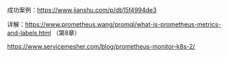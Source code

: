 成功案例：https://www.jianshu.com/p/db15f4994de3

详解：https://www.prometheus.wang/promql/what-is-prometheus-metrics-and-labels.html （第8章）

https://www.servicemesher.com/blog/prometheus-monitor-k8s-2/
